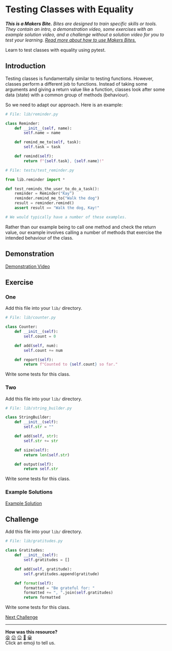 # Testing Classes with Equality

_**This is a Makers Bite.** Bites are designed to train specific skills or
tools. They contain an intro, a demonstration video, some exercises with an
example solution video, and a challenge without a solution video for you to test
your learning. [Read more about how to use Makers
Bites.](https://github.com/makersacademy/course/blob/main/labels/bites.md)_

Learn to test classes with equality using pytest.

## Introduction

Testing classes is fundamentally similar to testing functions. However, classes
perform a different job to functions. Instead of taking some arguments and
giving a return value like a function, classes look after some data (state) with
a common group of methods (behaviour).

So we need to adapt our approach. Here is an example:

```python
# File: lib/reminder.py

class Reminder:
    def __init__(self, name):
        self.name = name

    def remind_me_to(self, task):
        self.task = task

    def remind(self):
        return f"{self.task}, {self.name}!"
```

```python
# File: tests/test_reminder.py

from lib.reminder import *

def test_reminds_the_user_to_do_a_task():
    reminder = Reminder("Kay")
    reminder.remind_me_to("Walk the dog")
    result = reminder.remind()
    assert result == "Walk the dog, Kay!"

# We would typically have a number of these examples.
```

Rather than our example being to call one method and check the return value, our
example involves calling a number of methods that exercise the intended
behaviour of the class.

## Demonstration

[Demonstration Video](https://www.youtube.com/watch?v=XT30ee3ZfGE&t=1605s)

## Exercise

### One

Add this file into your `lib/` directory.

```python
# File: lib/counter.py

class Counter:
    def __init__(self):
        self.count = 0

    def add(self, num):
        self.count += num

    def report(self):
        return f"Counted to {self.count} so far."
```

Write some tests for this class.

### Two

Add this file into your `lib/` directory.

```python
# File: lib/string_builder.py

class StringBuilder:
    def __init__(self):
        self.str = ""

    def add(self, str):
        self.str += str

    def size(self):
        return len(self.str)

    def output(self):
        return self.str
```

Write some tests for this class.

### Example Solutions

[Example Solution](https://www.youtube.com/watch?v=XT30ee3ZfGE&t=1991s)

## Challenge

Add this file into your `lib/` directory.

```python
# File: lib/gratitudes.py

class Gratitudes:
    def __init__(self):
        self.gratitudes = []

    def add(self, gratitude):
        self.gratitudes.append(gratitude)

    def format(self):
        formatted = "Be grateful for: "
        formatted += ", ".join(self.gratitudes)
        return formatted
```

Write some tests for this class.


[Next Challenge](03_testing_for_errors_bite.md)

<!-- BEGIN GENERATED SECTION DO NOT EDIT -->

---

**How was this resource?**  
[😫](https://airtable.com/shrUJ3t7KLMqVRFKR?prefill_Repository=makersacademy%2Fgolden-square-in-python&prefill_File=testing_bites%2F02_testing_classes_with_equality_bite.md&prefill_Sentiment=😫) [😕](https://airtable.com/shrUJ3t7KLMqVRFKR?prefill_Repository=makersacademy%2Fgolden-square-in-python&prefill_File=testing_bites%2F02_testing_classes_with_equality_bite.md&prefill_Sentiment=😕) [😐](https://airtable.com/shrUJ3t7KLMqVRFKR?prefill_Repository=makersacademy%2Fgolden-square-in-python&prefill_File=testing_bites%2F02_testing_classes_with_equality_bite.md&prefill_Sentiment=😐) [🙂](https://airtable.com/shrUJ3t7KLMqVRFKR?prefill_Repository=makersacademy%2Fgolden-square-in-python&prefill_File=testing_bites%2F02_testing_classes_with_equality_bite.md&prefill_Sentiment=🙂) [😀](https://airtable.com/shrUJ3t7KLMqVRFKR?prefill_Repository=makersacademy%2Fgolden-square-in-python&prefill_File=testing_bites%2F02_testing_classes_with_equality_bite.md&prefill_Sentiment=😀)  
Click an emoji to tell us.

<!-- END GENERATED SECTION DO NOT EDIT -->

